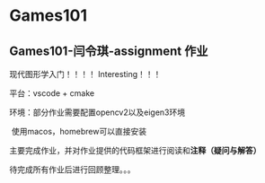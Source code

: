 # Games101
## Games101-闫令琪-assignment 作业
现代图形学入门！！！！ Interesting！！！

平台：vscode + cmake

环境：部分作业需要配置opencv2以及eigen3环境

​			使用macos，homebrew可以直接安装

主要完成作业，并对作业提供的代码框架进行阅读和**注释（疑问与解答）**

待完成所有作业后进行回顾整理。。。

